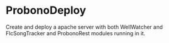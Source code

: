 # ProbonoDeploy
Create and deploy a apache server with both WellWatcher and FlcSongTracker and ProbonoRest modules running in it.
